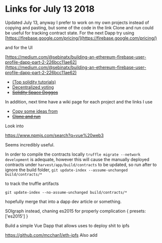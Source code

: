 <!-- TITLE: 07 13 Links -->
<!-- SUBTITLE: A quick summary of 07 04 Links -->

# Links for July 13 2018

Updated July 13, anyway I prefer to work on my own projects instead of copying and pasting, but some of the code in the link Clone and run could be useful for tracking contract state.
For the next Dapp try using [https://firebase.google.com/pricing/](https://firebase.google.com/pricing/)


and for the UI


[https://medium.com/@sebinatx/building-an-ethereum-firebase-user-profile-dapp-part-2-226bcc11ae62](https://medium.com/@sebinatx/building-an-ethereum-firebase-user-profile-dapp-part-2-226bcc11ae62)

* [(Top solidity tutorials)](https://medium.com/coinmonks/top-solidity-tutorials-4e7adcacced8)
* [Decentralized voting](https://medium.freecodecamp.org/developing-an-ethereum-decentralized-voting-application-a99de24992d9)
* [~~Solidity Space Doggos~~](https://www.bitdegree.org/courses/learn-solidity-space-doggos/)

In addition, next time have a wiki page for each project and the links I use
* [Copy some ideas from](https://github.com/shanejonas/react-box-web3-todo)
* [~~Clone and run~~](https://www.danielefavi.com/create-your-blockchain-dapp-with-ethereum-and-vuejs/)

Look into 

https://www.npmjs.com/search?q=vue%20web3

Seems incredibly useful.

In order to compile the contracts locally `truffle migrate --network development` is adequate, however 
this will cause the manually deployed contracts under `harvest/app/build/contracts` to be updated, so run after to ignore the build folder,
`git update-index --assume-unchanged build/contracts/*`

to track the truffle artifacts

`git update-index --no-assume-unchanged build/contracts/*`

hopefully merge that into a dapp dev article or something.


SOlgraph instead, chaning es2015 for properly complication
{
  presets: ['es2015']
}

Build a simple Vue Dapp that allows uses to deploy shit to ipfs

https://github.com/mcchan1/eth-ipfs
Also add
